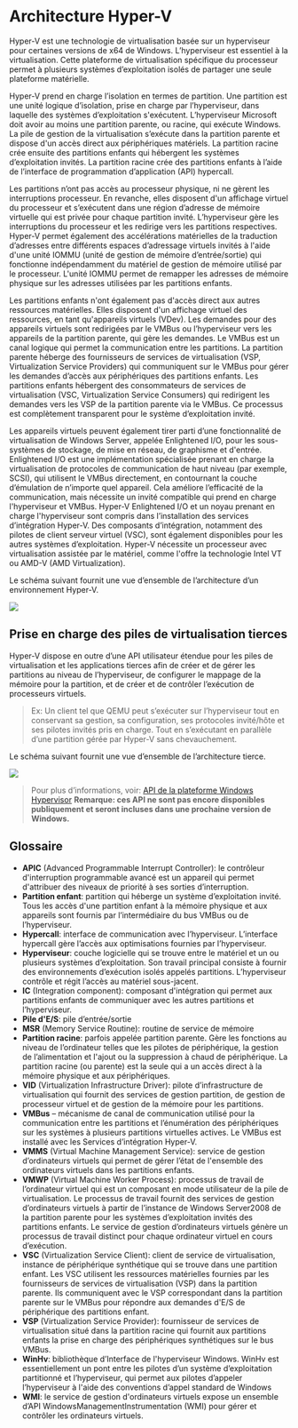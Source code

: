 # <a name="hyper-v-architecture"></a>Architecture Hyper-V

Hyper-V est une technologie de virtualisation basée sur un hyperviseur pour certaines versions de x64 de Windows.  L’hyperviseur est essentiel à la virtualisation.  Cette plateforme de virtualisation spécifique du processeur permet à plusieurs systèmes d’exploitation isolés de partager une seule plateforme matérielle.

Hyper-V prend en charge l’isolation en termes de partition. Une partition est une unité logique d’isolation, prise en charge par l’hyperviseur, dans laquelle des systèmes d’exploitation s'exécutent. L’hyperviseur Microsoft doit avoir au moins une partition parente, ou racine, qui exécute Windows. La pile de gestion de la virtualisation s’exécute dans la partition parente et dispose d'un accès direct aux périphériques matériels. La partition racine crée ensuite des partitions enfants qui hébergent les systèmes d’exploitation invités. La partition racine crée des partitions enfants à l’aide de l’interface de programmation d’application (API) hypercall.

Les partitions n’ont pas accès au processeur physique, ni ne gèrent les interruptions processeur. En revanche, elles disposent d'un affichage virtuel du processeur et s’exécutent dans une région d’adresse de mémoire virtuelle qui est privée pour chaque partition invité. L’hyperviseur gère les interruptions du processeur et les redirige vers les partitions respectives. Hyper-V permet également des accélérations matérielles de la traduction d’adresses entre différents espaces d’adressage virtuels invités à l'aide d'une unité IOMMU (unité de gestion de mémoire d’entrée/sortie) qui fonctionne indépendamment du matériel de gestion de mémoire utilisé par le processeur. L'unité IOMMU permet de remapper les adresses de mémoire physique sur les adresses utilisées par les partitions enfants.

Les partitions enfants n'ont également pas d'accès direct aux autres ressources matérielles. Elles disposent d'un affichage virtuel des ressources, en tant qu'appareils virtuels (VDev). Les demandes pour des appareils virtuels sont redirigées par le VMBus ou l’hyperviseur vers les appareils de la partition parente, qui gère les demandes. Le VMBus est un canal logique qui permet la communication entre les partitions. La partition parente héberge des fournisseurs de services de virtualisation (VSP, Virtualization Service Providers) qui communiquent sur le VMBus pour gérer les demandes d’accès aux périphériques des partitions enfants. Les partitions enfants hébergent des consommateurs de services de virtualisation (VSC, Virtualization Service Consumers) qui redirigent les demandes vers les VSP de la partition parente via le VMBus. Ce processus est complètement transparent pour le système d’exploitation invité.

Les appareils virtuels peuvent également tirer parti d’une fonctionnalité de virtualisation de Windows Server, appelée Enlightened I/O, pour les sous-systèmes de stockage, de mise en réseau, de graphisme et d'entrée. Enlightened I/O est une implémentation spécialisée prenant en charge la virtualisation de protocoles de communication de haut niveau (par exemple, SCSI), qui utilisent le VMBus directement, en contournant la couche d’émulation de n’importe quel appareil. Cela améliore l’efficacité de la communication, mais nécessite un invité compatible qui prend en charge l'hyperviseur et VMBus. Hyper-V Enlightened I/O et un noyau prenant en charge l'hyperviseur sont compris dans l’installation des services d’intégration Hyper-V. Des composants d’intégration, notamment des pilotes de client serveur virtuel (VSC), sont également disponibles pour les autres systèmes d’exploitation. Hyper-V nécessite un processeur avec virtualisation assistée par le matériel, comme l'offre la technologie Intel VT ou AMD-V (AMD Virtualization).

Le schéma suivant fournit une vue d’ensemble de l’architecture d’un environnement Hyper-V.

![](./media/hv_architecture.png)

## <a name="support-for-third-party-virtualization-stacks"></a>Prise en charge des piles de virtualisation tierces

Hyper-V dispose en outre d’une API utilisateur étendue pour les piles de virtualisation et les applications tierces afin de créer et de gérer les partitions au niveau de l’hyperviseur, de configurer le mappage de la mémoire pour la partition, et de créer et de contrôler l’exécution de processeurs virtuels.

> Ex: Un client tel que QEMU peut s’exécuter sur l’hyperviseur tout en conservant sa gestion, sa configuration, ses protocoles invité/hôte et ses pilotes invités pris en charge. Tout en s’exécutant en parallèle d’une partition gérée par Hyper-V sans chevauchement.

Le schéma suivant fournit une vue d’ensemble de l’architecture tierce.

![](./media/hv_platform_architecture_simplified.png)
> Pour plus d’informations, voir: [API de la plateforme Windows Hypervisor](./hypervisor-platform.md)
**Remarque: ces API ne sont pas encore disponibles publiquement et seront incluses dans une prochaine version de Windows.**

## <a name="glossary"></a>Glossaire
* **APIC** (Advanced Programmable Interrupt Controller): le contrôleur d'interruption programmable avancé est un appareil qui permet d'attribuer des niveaux de priorité à ses sorties d’interruption.
* **Partition enfant**: partition qui héberge un système d’exploitation invité. Tous les accès d'une partition enfant à la mémoire physique et aux appareils sont fournis par l’intermédiaire du bus VMBus ou de l’hyperviseur.
* **Hypercall**: interface de communication avec l’hyperviseur. L’interface hypercall gère l’accès aux optimisations fournies par l’hyperviseur.
* **Hyperviseur**: couche logicielle qui se trouve entre le matériel et un ou plusieurs systèmes d’exploitation. Son travail principal consiste à fournir des environnements d’exécution isolés appelés partitions. L’hyperviseur contrôle et régit l’accès au matériel sous-jacent.
* **IC** (Integration component): composant d'intégration qui permet aux partitions enfants de communiquer avec les autres partitions et l’hyperviseur.
* **Pile d'E/S**: pile d’entrée/sortie
* **MSR** (Memory Service Routine): routine de service de mémoire
* **Partition racine**: parfois appelée partition parente.  Gère les fonctions au niveau de l’ordinateur telles que les pilotes de périphérique, la gestion de l’alimentation et l'ajout ou la suppression à chaud de périphérique. La partition racine (ou parente) est la seule qui a un accès direct à la mémoire physique et aux périphériques.
* **VID** (Virtualization Infrastructure Driver): pilote d’infrastructure de virtualisation qui fournit des services de gestion partition, de gestion de processeur virtuel et de gestion de la mémoire pour les partitions.
* **VMBus** – mécanisme de canal de communication utilisé pour la communication entre les partitions et l’énumération des périphériques sur les systèmes à plusieurs partitions virtuelles actives. Le VMBus est installé avec les Services d’intégration Hyper-V.
* **VMMS** (Virtual Machine Management Service): service de gestion d’ordinateurs virtuels qui permet de gérer l’état de l'ensemble des ordinateurs virtuels dans les partitions enfants.
* **VMWP** (Virtual Machine Worker Process): processus de travail de l’ordinateur virtuel qui est un composant en mode utilisateur de la pile de virtualisation. Le processus de travail fournit des services de gestion d’ordinateurs virtuels à partir de l’instance de Windows Server2008 de la partition parente pour les systèmes d’exploitation invités des partitions enfants. Le service de gestion d’ordinateurs virtuels génère un processus de travail distinct pour chaque ordinateur virtuel en cours d’exécution.
* **VSC** (Virtualization Service Client): client de service de virtualisation, instance de périphérique synthétique qui se trouve dans une partition enfant. Les VSC utilisent les ressources matérielles fournies par les fournisseurs de services de virtualisation (VSP) dans la partition parente. Ils communiquent avec le VSP correspondant dans la partition parente sur le VMBus pour répondre aux demandes d'E/S de périphérique des partitions enfant.
* **VSP** (Virtualization Service Provider): fournisseur de services de virtualisation situé dans la partition racine qui fournit aux partitions enfants la prise en charge des périphériques synthétiques sur le bus VMBus.
* **WinHv**: bibliothèque d’Interface de l'hyperviseur Windows. WinHv est essentiellement un pont entre les pilotes d’un système d’exploitation partitionné et l’hyperviseur, qui permet aux pilotes d’appeler l’hyperviseur à l'aide des conventions d’appel standard de Windows
* **WMI**: le service de gestion d'ordinateurs virtuels expose un ensemble d’API WindowsManagementInstrumentation (WMI) pour gérer et contrôler les ordinateurs virtuels.
